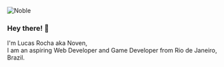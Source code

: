 
![Noble](https://user-images.githubusercontent.com/78228526/136672537-14352cdc-2bcd-48aa-ba9a-5e37b1e1ddb8.png)
<h3>Hey there! 👋</h3>

I'm Lucas Rocha aka Noven,<br>
I am an aspiring Web Developer and Game Developer from Rio de Janeiro, Brazil.

